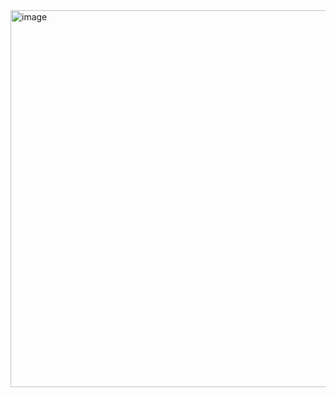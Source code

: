 <img width="603" alt="image" src="https://github.com/Dakshrawal02/Power-BI-Projects/assets/99242044/ed6e30a2-42a2-4969-a3ff-0d5115b5a70e">
